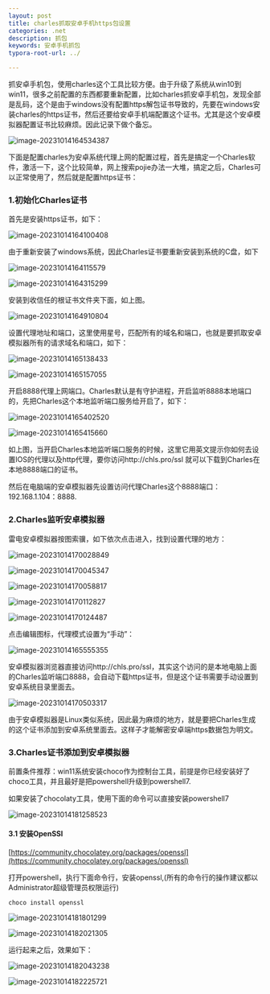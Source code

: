 ```yaml
---
layout: post
title: charles抓取安卓手机https包设置
categories: .net
description: 抓包
keywords: 安卓手机抓包
typora-root-url: ../

---
```


抓安卓手机包，使用charles这个工具比较方便。由于升级了系统从win10到win11，很多之前配置的东西都要重新配置，比如charles抓安卓手机包，发现全部是乱码，这个是由于windows没有配置https解包证书导致的，先要在windows安装charles的https证书，然后还要给安卓手机端配置这个证书。尤其是这个安卓模拟器配置证书比较麻烦。因此记录下做个备忘。

![image-20231014164534387](/images/posts/image-20231014164534387.png)



下面是配置charles为安卓系统代理上网的配置过程，首先是搞定一个Charles软件，激活一下，这个比较简单，网上搜索pojie办法一大堆，搞定之后，Charles可以正常使用了，然后就是配置https证书：

### 1.初始化Charles证书

首先是安装https证书，如下：

![image-20231014164100408](/images/posts/image-20231014164100408.png)

由于重新安装了windows系统，因此Charles证书要重新安装到系统的C盘，如下

![image-20231014164115579](/images/posts/image-20231014164115579.png)

![image-20231014164315299](/images/posts/image-20231014164315299.png)

安装到收信任的根证书文件夹下面，如上图。

![image-20231014164910804](/images/posts/image-20231014164910804.png)

设置代理地址和端口，这里使用星号，匹配所有的域名和端口，也就是要抓取安卓模拟器所有的请求域名和端口，如下：

![image-20231014165138433](/images/posts/image-20231014165138433.png)

![image-20231014165157055](/images/posts/image-20231014165157055.png)

开启8888代理上网端口。Charles默认是有守护进程，开启监听8888本地端口的，先把Charles这个本地监听端口服务给开启了，如下：

![image-20231014165402520](/images/posts/image-20231014165402520.png)

![image-20231014165415660](/images/posts/image-20231014165415660.png)

如上图，当开启Charles本地监听端口服务的时候，这里它用英文提示你如何去设置IOS的代理以及http代理，要你访问http://chls.pro/ssl 就可以下载到Charles在本地8888端口的证书。

然后在电脑端的安卓模拟器先设置访问代理Charles这个8888端口：192.168.1.104：8888.

### 2.Charles监听安卓模拟器

雷电安卓模拟器按图索骥，如下依次点击进入，找到设置代理的地方：

![image-20231014170028849](/images/posts/image-20231014170028849.png)

![image-20231014170045347](/images/posts/image-20231014170045347.png)

![image-20231014170058817](/images/posts/image-20231014170058817.png)

![image-20231014170112827](/images/posts/image-20231014170112827.png)

![image-20231014170124487](/images/posts/image-20231014170124487.png)



点击编辑图标，代理模式设置为“手动”：



![image-20231014165555355](/images/posts/image-20231014165555355.png)

安卓模拟器浏览器直接访问http://chls.pro/ssl，其实这个访问的是本地电脑上面的Charles监听端口8888，会自动下载https证书，但是这个证书需要手动设置到安卓系统目录里面去。

![image-20231014170503317](/images/posts/image-20231014170503317.png)

由于安卓模拟器是Linux类似系统，因此最为麻烦的地方，就是要把Charles生成的这个证书添加到安卓系统里面去。这样子才能解密安卓端https数据包为明文。

### 3.Charles证书添加到安卓模拟器

前置条件推荐：win11系统安装choco作为控制台工具，前提是你已经安装好了choco工具，并且最好是把powershell升级到powershell7.

如果安装了chocolaty工具，使用下面的命令可以直接安装powershell7

![image-20231014181258523](/images/posts/image-20231014181258523.png)

#### 3.1 安装OpenSSl

[https://community.chocolatey.org/packages/openssl](https://community.chocolatey.org/packages/openssl)

打开powershell，执行下面命令行，安装openssl,(所有的命令行的操作建议都以Administrator超级管理员权限运行)

````shell
choco install openssl
````

![image-20231014181801299](/images/posts/image-20231014181801299.png)

![image-20231014182021305](/images/posts/image-20231014182021305.png)

运行起来之后，效果如下：

![image-20231014182043238](/images/posts/image-20231014182043238.png)

![image-20231014182225721](/images/posts/image-20231014182225721.png)









